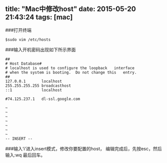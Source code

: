 title: "Mac中修改host"
date: 2015-05-20 21:43:24
tags: [mac]
----

###打开终端

	$sudo vim /etc/hosts
	
###输入开机密码出现如下所示界面

	##
	# Host Database#
	# localhost is used to configure the loopback 	interface
	# when the system is booting.  Do not change this 	entry.
	##
	127.0.0.1       localhost
	255.255.255.255 broadcasthost
	::1             localhost

	#74.125.237.1   dl-ssl.google.com

	~                                                                               
	~                                                                               
	~                                                                               
	~                                                                               
	~                                                                               
	~                                                                               
	~                                                                               
	-- INSERT --

###输入‘i’进入insert模式，修改你要配置的host，
编辑完成后，先按esc，然后输入:wq
最后回车。


